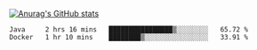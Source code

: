 [![Anurag's GitHub stats](https://github-readme-stats.vercel.app/api?username=sebasphere&count_private=true&theme=tokyonight)](https://github.com/anuraghazra/github-readme-stats)

<!--START_SECTION:waka-->
```text
Java     2 hrs 16 mins   ████████████████▒░░░░░░░░   65.72 % 
Docker   1 hr 10 mins    ████████▒░░░░░░░░░░░░░░░░   33.91 % 
```
<!--END_SECTION:waka-->
